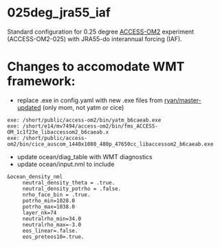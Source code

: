 # 025deg_jra55_iaf
Standard configuration for 0.25 degree [ACCESS-OM2](https://github.com/COSIMA/access-om2) experiment (ACCESS-OM2-025) with JRA55-do interannual forcing (IAF).

# Changes to accomodate WMT framework:
- replace .exe in config.yaml with new .exe files from [ryan/master-updated](https://github.com/rmholmes/MOM5/tree/ryan/master-updated) (only mom, not yatm or cice)
```
exe: /short/public/access-om2/bin/yatm_b6caeab.exe
exe: /short/e14/mv7494/access-om2/bin/fms_ACCESS-OM_1c1f23e_libaccessom2_b6caeab.x
exe: /short/public/access-om2/bin/cice_auscom_1440x1080_480p_47650cc_libaccessom2_b6caeab.exe
```
- update ocean/diag_table with WMT diagnostics
- update ocean/input.nml to include
```
&ocean_density_nml
     neutral_density_theta = .true.
     neutral_density_potrho = .false.
     nrho_face_bin = .true.
     potrho_min=1028.0
     potrho_max=1038.0
     layer_nk=74
     neutralrho_min=34.0
     neutralrho_max=-3.0
     eos_linear=.false.
     eos_preteos10=.true.
```